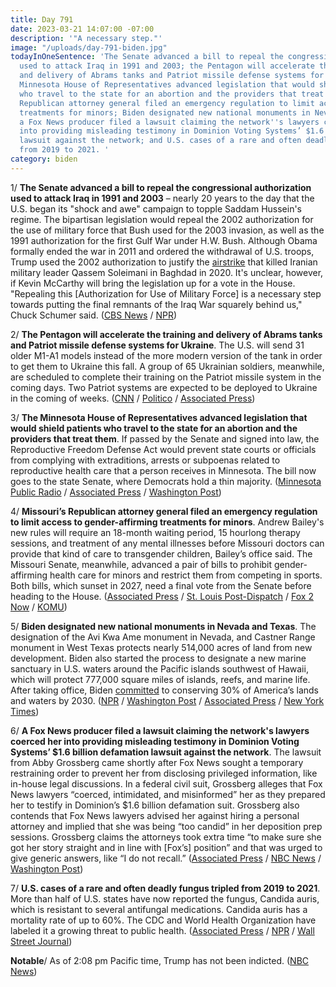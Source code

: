 ```yaml
---
title: Day 791
date: 2023-03-21 14:07:00 -07:00
description: '"A necessary step."'
image: "/uploads/day-791-biden.jpg"
todayInOneSentence: 'The Senate advanced a bill to repeal the congressional authorization
  used to attack Iraq in 1991 and 2003; the Pentagon will accelerate the training
  and delivery of Abrams tanks and Patriot missile defense systems for Ukraine; the
  Minnesota House of Representatives advanced legislation that would shield patients
  who travel to the state for an abortion and the providers that treat them; Missouri’s
  Republican attorney general filed an emergency regulation to limit access to gender-affirming
  treatments for minors; Biden designated new national monuments in Nevada and Texas;
  a Fox News producer filed a lawsuit claiming the network''s lawyers coerced her
  into providing misleading testimony in Dominion Voting Systems’ $1.6 billion defamation
  lawsuit against the network; and U.S. cases of a rare and often deadly fungus tripled
  from 2019 to 2021. '
category: biden
---
```


1/ **The Senate advanced a bill to repeal the congressional authorization used to attack Iraq in 1991 and 2003** – nearly 20 years to the day that the U.S. began its "shock and awe" campaign to topple Saddam Hussein's regime. The bipartisan legislation would repeal the 2002 authorization for the use of military force that Bush used for the 2003 invasion, as well as the 1991 authorization for the first Gulf War under H.W. Bush. Although Obama formally ended the war in 2011 and ordered the withdrawal of U.S. troops, Trump used the 2002 authorization to justify the [airstrike](https://whatthefuckjusthappenedtoday.com/2020/01/05/day-1081/#1-trump-authorized-a-drone-strike-at) that killed Iranian military leader Qassem Soleimani in Baghdad in 2020. It's unclear, however, if Kevin McCarthy will bring the legislation up for a vote in the House. "Repealing this \[Authorization for Use of Military Force\] is a necessary step towards putting the final remnants of the Iraq War squarely behind us," Chuck Schumer said.  ([CBS News](https://www.cbsnews.com/news/senate-iraq-war-aumf-authorization-for-use-of-military-force-vote/) / [NPR](https://www.npr.org/2023/03/21/1164744031/the-senate-eyes-a-formal-end-to-the-iraq-war-and-a-reassertion-of-congress-power))

2/ **The Pentagon will accelerate the training and delivery of Abrams tanks and Patriot missile defense systems for Ukraine**. The U.S. will send 31 older M1-A1 models instead of the more modern version of the tank in order to get them to Ukraine this fall. A group of 65 Ukrainian soldiers, meanwhile, are scheduled to complete their training on the Patriot missile system in the coming days. Two Patriot systems are expected to be deployed to Ukraine in the coming of weeks. ([CNN](https://www.cnn.com/2023/03/21/politics/us-patriots-ukraine/index.html) / [Politico](https://www.politico.com/news/2023/03/21/us-delivery-tanks-missiles-ukraine-00088098) / [Associated Press](https://apnews.com/article/ukraine-russia-war-abrams-tanks-94294a9c1e1acc50098afa440bcb4d40))

3/ **The Minnesota House of Representatives advanced legislation that would shield patients who travel to the state for an abortion and the providers that treat them**. If passed by the Senate and signed into law, the Reproductive Freedom Defense Act would prevent state courts or officials from complying with extraditions, arrests or subpoenas related to reproductive health care that a person receives in Minnesota. The bill now goes to the state Senate, where Democrats hold a thin majority. ([Minnesota Public Radio](https://www.mprnews.org/story/2023/03/20/minnesota-house-passes-bill-that-shields-abortion-providers-outofstate-patients) / [Associated Press](https://apnews.com/article/abortion-rights-bill-minnesota-e22e5375c46d4bc2c6ca5f804137b1b5) / [Washington Post](https://www.washingtonpost.com/nation/2023/03/21/minnesota-abortion-bill/))

4/ **Missouri’s Republican attorney general filed an emergency regulation to limit access to gender-affirming treatments for minors**. Andrew Bailey's new rules will require an 18-month waiting period, 15 hourlong therapy sessions, and treatment of any mental illnesses before Missouri doctors can provide that kind of care to transgender children, Bailey’s office said. The Missouri Senate, meanwhile, advanced a pair of bills to prohibit gender-affirming health care for minors and restrict them from competing in sports. Both bills, which sunset in 2027, need a final vote from the Senate before heading to the House. ([Associated Press](https://apnews.com/article/minors-gender-affirming-care-attorney-general-missouri-7332d7baee1580d1aec122cc4210792c) / [St. Louis Post-Dispatch](https://www.stltoday.com/lifestyles/health-med-fit/health/missouri-ag-announces-rule-to-restrict-gender-affirming-care-for-minors/article_8b24ff24-dba3-5b1a-b5a1-594c1359f970.html) / [Fox 2 Now](https://fox2now.com/news/missouri/missouri-attorney-generals-plan-to-restrict-gender-affirming-care-for-minors-draws-criticism/) / [KOMU](https://www.komu.com/news/state/missouri-senate-endorses-transgender-health-restrictions/article_9b636573-3dce-5563-9c52-47fbc2fb7e14.html))

5/ **Biden designated new national monuments in Nevada and Texas**. The designation of the Avi Kwa Ame monument in Nevada, and Castner Range monument in West Texas protects nearly 514,000 acres of land from new development. Biden also started the process to designate a new marine sanctuary in U.S. waters around the Pacific islands southwest of Hawaii, which will protect 777,000 square miles of islands, reefs, and marine life. After taking office, Biden [committed](https://www.washingtonpost.com/politics/2022/11/22/report-details-how-biden-can-protect-30-percent-us-lands-waters-by-2030-without-congress/) to conserving 30% of America’s lands and waters by 2030. ([NPR](https://www.npr.org/2023/03/21/1164885621/biden-national-monuments-nevada-texas) / [Washington Post](https://www.washingtonpost.com/climate-solutions/2023/03/21/castner-range-biden-national-monuments-/) / [Associated Press](https://apnews.com/article/biden-avi-kwa-ame-nevada-conservation-willow-7378dadd793195bcedcc8562241cf54f) / [New York Times](https://www.nytimes.com/2023/03/21/climate/biden-monument-spirit-mountain.html))

6/ **A Fox News producer filed a lawsuit claiming the network's lawyers coerced her into providing misleading testimony in Dominion Voting Systems’ $1.6 billion defamation lawsuit against the network**. The lawsuit from Abby Grossberg came shortly after Fox News sought a temporary restraining order to prevent her from disclosing privileged information, like in-house legal discussions. In a federal civil suit, Grossberg alleges that Fox News lawyers “coerced, intimidated, and misinformed” her as they prepared her to testify in Dominion’s $1.6 billion defamation suit. Grossberg also contends that Fox News lawyers advised her against hiring a personal attorney and implied that she was being “too candid” in her deposition prep sessions. Grossberg claims the attorneys took extra time “to make sure she got her story straight and in line with \[Fox’s\] position” and that was urged to give generic answers, like “I do not recall.” ([Associated Press](https://apnews.com/article/fox-news-dominion-defamation-lawsuit-voting-sexism-9f0b4ec94a19fa68c1205864fef277c5) / [NBC News](https://www.nbcnews.com/politics/politics-news/fox-news-producer-alleges-network-coerced-testimony-dominion-case-rcna75871) / [Washington Post](https://www.washingtonpost.com/media/2023/03/20/fox-news-abby-grossberg-gag-order-dominion/))

7/ **U.S. cases of a rare and often deadly fungus tripled from 2019 to 2021**. More than half of U.S. states have now reported the fungus, Candida auris, which is resistant to several antifungal medications. Candida auris has a mortality rate of up to 60%. The CDC and World Health Organization have labeled it a growing threat to public health. ([Associated Press](https://apnews.com/article/candida-auris-fungus-superbug-bd20721b4233afd5e3c41432db54ea5f) / [NPR](https://www.npr.org/2023/03/21/1164912425/candida-auris-yeast-fungus-cdc-spread) / [Wall Street Journal](https://www.wsj.com/articles/deadly-fungus-detected-in-most-u-s-states-1eb3453a?mod=hp_listc_pos1))

**Notable**/ As of 2:08 pm Pacific time, Trump has not been indicted. ([NBC News](https://www.nbcnews.com/politics/donald-trump/live-blog/trump-news-grand-jury-indictment-live-updates-rcna75906))